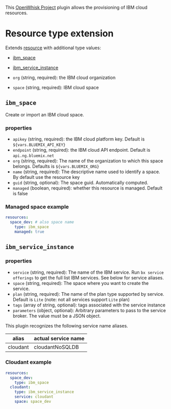 This [OpenWhisk Project](https://github.com/lionelvillard/openwhisk-project) plugin allows the provisioning of IBM cloud resources.

# Resource type extension

Extends [resource](https://github.com/lionelvillard/openwhisk-deploy/blob/master/docs/format.md#resource) with additional type values:
- [ibm_space](#ibm_space)
- [ibm_service_instance](#ibm_service_instance)

- `org` (string, required): the IBM cloud organization
- `space` (string, required):  IBM cloud space

## `ibm_space`

Create or import an IBM cloud space.

### properties

- `apikey` (string, required): the IBM cloud platform key. Default is `${vars.BLUEMIX_API_KEY}`
- `endpoint` (string, required): the IBM cloud API endpoint. Default is `api.ng.bluemix.net`
- `org` (string, required): The name of the organization to which this space belongs. Defaults is `${vars.BLUEMIX_ORG}`
- `name` (string, required): The descriptive name used to identify a space. By default use the resource key
- `guid` (string, optional): The space guid. Automatically computed.
- `managed` (boolean, required): whether this resource is managed. Default is false

### Managed space example

```yaml
resources:
  space_dev: # also space name
    type: ibm_space
    managed: true
```

## `ibm_service_instance`

### properties

- `service` (string, required): The name of the IBM service. Run `bx service offerings` to get the full list IBM services. See below for service aliases.
- `space` (string, required):  The space where you want to create the service.
- `plan` (string, required): The name of the plan type supported by service. Default is `Lite` (note: not all services support `Lite` plan)
- `tags` (array of string, optional): tags associated with the service instance
- `parameters` (object, optional): Arbitrary parameters to pass to the service broker. The value must be a JSON object.

This plugin recognizes the following service name aliases.

  | alias | actual service name |
  --------|----------------------
  | cloudant | cloudantNoSQLDB |

### Cloudant example

```yaml
resources:
  space_dev:
    type: ibm_space
  cloudant:
    type: ibm_service_instance
    service: cloudant
    space: space_dev
```